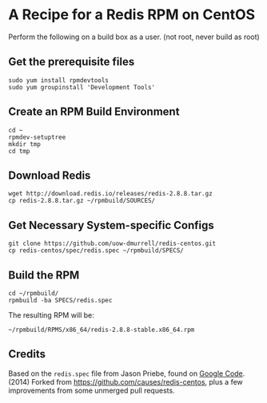 # A Recipe for a Redis RPM on CentOS

Perform the following on a build box as a user. (not root, never build as root)

## Get the prerequisite files
    
    sudo yum install rpmdevtools
    sudo yum groupinstall 'Development Tools'

## Create an RPM Build Environment
    cd ~
    rpmdev-setuptree
    mkdir tmp
    cd tmp

## Download Redis

    wget http://download.redis.io/releases/redis-2.8.8.tar.gz
    cp redis-2.8.8.tar.gz ~/rpmbuild/SOURCES/

## Get Necessary System-specific Configs

    git clone https://github.com/uow-dmurrell/redis-centos.git
    cp redis-centos/spec/redis.spec ~/rpmbuild/SPECS/

## Build the RPM

    cd ~/rpmbuild/
    rpmbuild -ba SPECS/redis.spec

The resulting RPM will be:

    ~/rpmbuild/RPMS/x86_64/redis-2.8.8-stable.x86_64.rpm

## Credits

Based on the `redis.spec` file from Jason Priebe, found on [Google Code][gc].
(2014) Forked from https://github.com/causes/redis-centos, plus a few improvements from some unmerged pull requests.

 [gc]: http://groups.google.com/group/redis-db/files
